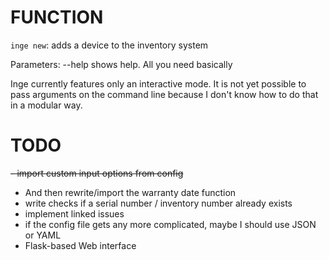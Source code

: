 # FUNCTION
`inge new`: adds a device to the inventory system

Parameters:
    --help  shows help. All you need basically

Inge currently features only an interactive mode. It is not yet possible to pass arguments on the command line because I don't know how to do that in a modular way.

# TODO
~~- import custom input options from config~~
- And then rewrite/import the warranty date function
- write checks if a serial number / inventory number already exists
- implement linked issues
- if the config file gets any more complicated, maybe I should use JSON or YAML
- Flask-based Web interface